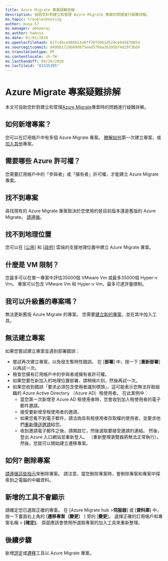 ```yaml
---
title: Azure Migrate 專案疑難排解
description: 協助您針對建立和管理 Azure Migrate 專案的問題進行疑難排解。
ms.topic: troubleshooting
author: musa-57
ms.manager: abhemraj
ms.author: hamusa
ms.date: 01/01/2020
ms.openlocfilehash: b1fc4bce988b13a9ff76fd961d524ce945876054
ms.sourcegitcommit: 849bb1729b89d075eed579aa36395bf4d29f3bd9
ms.translationtype: MT
ms.contentlocale: zh-TW
ms.lasthandoff: 04/28/2020
ms.locfileid: "81535395"
---
```

# <a name="troubleshoot-azure-migrate-projects"></a>Azure Migrate 專案疑難排解

本文可協助您針對建立和管理[Azure Migrate](migrate-services-overview.md)專案時的問題進行疑難排解。

## <a name="how-to-add-new-project"></a>如何新增專案？

您可以在訂用帳戶中有多個 Azure Migrate 專案。 [瞭解如何](how-to-add-tool-first-time.md)第一次建立專案，或[加入其他](create-manage-projects.md#create-additional-projects)專案。

## <a name="what-azure-permissions-are-needed"></a>需要哪些 Azure 許可權？

您需要訂用帳戶中的「參與者」或「擁有者」許可權，才能建立 Azure Migrate 專案。

## <a name="cant-find-a-project"></a>找不到專案

尋找現有的 Azure Migrate 專案取決於您使用的是目前版本還是舊版的 Azure Migrate。 [請遵循](create-manage-projects.md#find-a-project)。


## <a name="cant-find-a-geography"></a>找不到地理位置

您可以在 [[公用](migrate-support-matrix.md#supported-geographies-public-cloud)] 和 [[政府](migrate-support-matrix.md#supported-geographies-azure-government)] 雲端的支援地理位置中建立 Azure Migrate 專案。

## <a name="what-are-vm-limits"></a>什麼是 VM 限制？

您最多可以在單一專案中評估35000個 VMware Vm 或最多35000個 Hyper-v Vm。 專案可以包含 VMware Vm 和 Hyper-v Vm，最多可達評量限制。

## <a name="can-i-upgrade-old-project"></a>我可以升級舊的專案嗎？

無法更新舊版 Azure Migrate 的專案。 您需要[建立新的專案](how-to-add-tool-first-time.md)，並在其中加入工具。

## <a name="cant-create-a-project"></a>無法建立專案

如果您嘗試建立專案並遇到部署錯誤：

- 嘗試再次建立專案，以免發生暫時性錯誤。 在 [**部署**] 中，按一下 [**重新部署**] 以再試一次。
- 檢查您擁有訂用帳戶中的參與者或擁有者許可權。
- 如果您要在新加入的地理位置部署，請稍候片刻，然後再試一次。
- 如果您收到錯誤「要求必須包含使用者識別標頭」，這可能表示您無法存取組織的 Azure Active Directory （Azure AD）租使用者。 在此案例中：
    - 當您第一次新增至 Azure AD 租使用者時，您會收到加入租使用者的電子郵件邀請。
    - 接受要新增至租使用者的邀請。
    - 如果您看不到電子郵件，請洽詢具有租使用者存取權的使用者，並要求他們[重新傳送邀請](https://docs.microsoft.com/azure/active-directory/b2b/add-users-administrator#resend-invitations-to-guest-users)給您。
    - 收到邀請電子郵件之後，請開啟它，然後選取要接受邀請的連結。 然後，登出 Azure 入口網站並重新登入。 （重新整理瀏覽器將無法正常執行）。然後，您就可以開始建立遷移專案。

## <a name="how-do-i-delete-a-project"></a>如何? 刪除專案

[請遵循這些指示](create-manage-projects.md#delete-a-project)來刪除專案。 請注意，當您刪除專案時，會刪除專案和專案中探索到之電腦的中繼資料。

## <a name="added-tools-dont-show"></a>新增的工具不會顯示

請確定您已選取正確的專案。 在 [Azure Migrate hub >**伺服器**] 或 [**資料庫**] 中，按一下畫面右上角的 [**遷移專案（變更）** ] 旁的 [**變更**]。 選擇正確的訂用帳戶和專案名稱 > **[確定]**。 頁面應該會使用所選取專案的加入工具來重新整理。

## <a name="next-steps"></a>後續步驟

新增[評定](how-to-assess.md)或[遷移](how-to-migrate.md)工具以 Azure Migrate 專案。